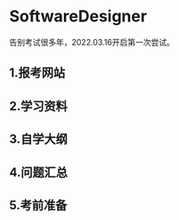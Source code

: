 # SoftwareDesigner
告别考试很多年，2022.03.16开启第一次尝试。
## 1.报考网站

## 2.学习资料 

## 3.自学大纲

## 4.问题汇总

## 5.考前准备


